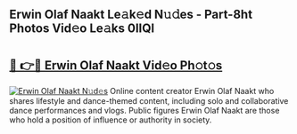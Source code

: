 ## Erwin Olaf Naakt Le𝚊k𝚎d N𝚞𝚍es - Part-8ht Photos Vid𝚎o Le𝚊ks 0IIQl

# <h2><a href="http://fbaoe45.evod.top/?m=Erwin+Olaf+Naakt">🔗 👉🔴 Erwin Olaf Naakt Vid𝚎o Ph𝚘t𝚘s</a></h2>

[![Erwin Olaf Naakt N𝚞d𝚎s](https://i.imgur.com/8V9OHl7.gif)](http://fbaoe45.evod.top/?m=Erwin+Olaf+Naakt)
Online content creator Erwin Olaf Naakt who shares lifestyle and dance-themed content, including solo and collaborative dance performances and vlogs. Public figures Erwin Olaf Naakt are those who hold a position of influence or authority in society. 
